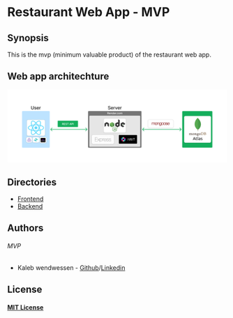 # Restaurant Web App - MVP

## Synopsis
This is the mvp (minimum valuable product) of the restaurant web app.

## Web app architechture
<p><img src="./frontend/Web-architechture.png" /> </p>

## Directories
* [Frontend](./frontend/)
* [Backend](./backend/)


## Authors
###### MVP
- Kaleb wendwessen - [Github](https://github.com/leonileo)/[Linkedin](https://linkedin.com/in/kaleb-wendwessen) 

## License
#### [MIT License](./LICENSE.txt)